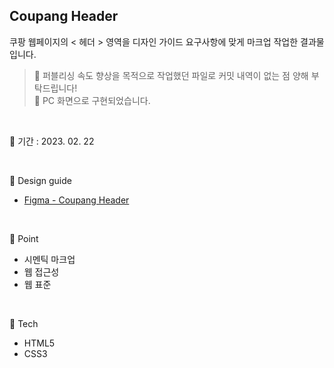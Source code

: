 ## Coupang Header

쿠팡 웹페이지의 < 헤더 > 영역을 디자인 가이드 요구사항에 맞게 마크업 작업한 결과물입니다.

> 🔔 퍼블리싱 속도 향상을 목적으로 작업했던 파일로 커밋 내역이 없는 점 양해 부탁드립니다!<br>
> 🔔 PC 화면으로 구현되었습니다.

<br/>

📅 기간 : 2023. 02. 22

<br/>

🎨 Design guide

- [Figma - Coupang Header](https://www.figma.com/file/gHCg4r9fJAWJmrNR4z5CRA/Coupang-Header?type=design&node-id=0%3A1&mode=design&t=g2RbdoMANiXqU6Ju-1)

<br/>

📌 Point

- 시멘틱 마크업
- 웹 접근성
- 웹 표준

<br/>

🔨 Tech

- HTML5
- CSS3

<br/>
<br/>

